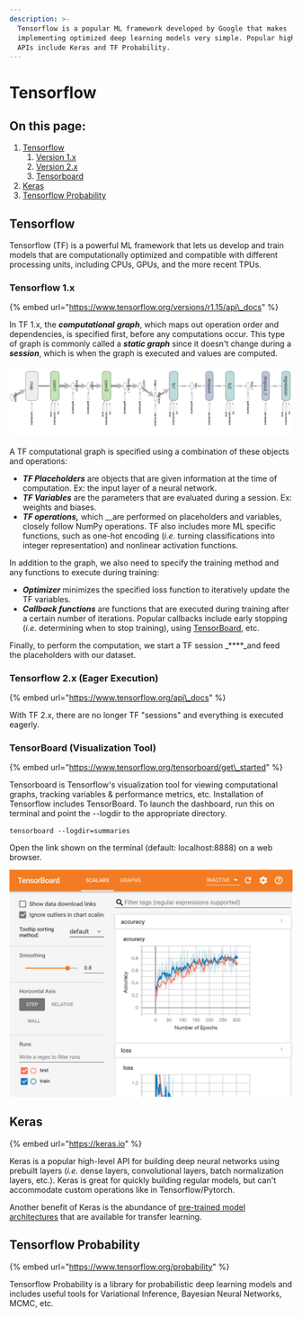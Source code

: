 ```yaml
---
description: >-
  Tensorflow is a popular ML framework developed by Google that makes
  implementing optimized deep learning models very simple. Popular high-level
  APIs include Keras and TF Probability.
---
```


# Tensorflow

## On this page:

1. [Tensorflow](tensorflow-and-keras.md#tensorflow)
   1. [Version 1.x](tensorflow-and-keras.md#tensorflow-1-x)
   2. [Version 2.x](tensorflow-and-keras.md#tensorflow-2-x-eager-execution)
   3. [Tensorboard](tensorflow-and-keras.md#tensorboard)
2. [Keras](tensorflow-and-keras.md#keras)
3. [Tensorflow Probability](tensorflow-and-keras.md#tensorflow-probability)

## Tensorflow

Tensorflow \(TF\) is a powerful ML framework that lets us develop and train models that are computationally optimized and compatible with different processing units, including CPUs, GPUs, and the more recent TPUs. 

### Tensorflow 1.x

{% embed url="https://www.tensorflow.org/versions/r1.15/api\_docs" %}

In TF 1.x, the _**computational**_ _**graph**_, which maps out operation order and dependencies, is specified first, before any computations occur. This type of graph is commonly called a _**static graph**_ since it doesn't change during a _**session**_, which is when the graph is executed and values are computed. 

![Tensorflow graph visualized using Tensorboard](../.gitbook/assets/image%20%282%29.png)

A TF computational graph is specified using a combination of these objects and operations: 

* _**TF Placeholders**_ are objects that are given information at the time of computation. Ex: the input layer of a neural network.
* _**TF Variables**_ are the parameters that are evaluated during a session. Ex: weights and biases.
* _**TF operations,**_ which __are performed on placeholders and variables, closely follow NumPy operations. TF also includes more ML specific functions, such as one-hot encoding \(_i.e._ turning classifications into integer representation\) and nonlinear activation functions. 

In addition to the graph, we also need to specify the training method and any functions to execute during training:

* _**Optimizer**_ minimizes the specified loss function to iteratively update the TF variables.
* _**Callback functions**_ are functions that are executed during training after a certain number of iterations. Popular callbacks include early stopping \(_i.e._ determining when to stop training\), using [TensorBoard](tensorflow-and-keras.md#tensorboard-visualization-tool), etc. 

Finally, to perform the computation, we start a TF session _****_and feed the placeholders with our dataset. 

### Tensorflow 2.x \(Eager Execution\)

{% embed url="https://www.tensorflow.org/api\_docs" %}

With TF 2.x, there are no longer TF "sessions" and everything is executed eagerly.

### TensorBoard \(Visualization Tool\)

{% embed url="https://www.tensorflow.org/tensorboard/get\_started" %}

Tensorboard is Tensorflow's visualization tool for viewing computational graphs, tracking variables & performance metrics, etc. Installation of Tensorflow includes TensorBoard. To launch the dashboard, run this on terminal and point the --logdir to the appropriate directory.

```text
tensorboard --logdir=summaries
```

Open the link shown on the terminal \(default: localhost:8888\) on a web browser.

![TensorBoard dashboard](../.gitbook/assets/screen-shot-2020-11-27-at-12.57.06-pm%20%281%29.png)

## Keras

{% embed url="https://keras.io" %}

Keras is a popular high-level API for building deep neural networks using prebuilt layers \(_i.e._ dense layers, convolutional layers, batch normalization layers, etc.\). Keras is great for quickly building regular models, but can't accommodate custom operations like in Tensorflow/Pytorch.

Another benefit of Keras is the abundance of [pre-trained model architectures](https://keras.io/api/applications/) that are available for transfer learning.

## Tensorflow Probability

{% embed url="https://www.tensorflow.org/probability" %}

Tensorflow Probability is a library for probabilistic deep learning models and includes useful tools for Variational Inference, Bayesian Neural Networks, MCMC, etc.

